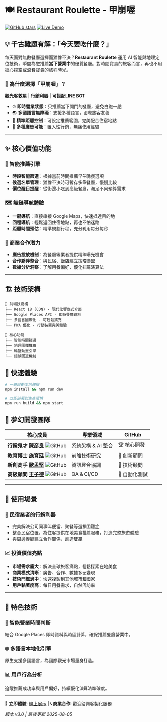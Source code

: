 # 🍽️ Restaurant Roulette - 甲崩喔
[![GitHub stars](https://img.shields.io/github/stars/AndrewShih1210/restaurant-roulette?style=social)](https://github.com/AndrewShih1210/restaurant-roulette)
[![Live Demo](https://img.shields.io/badge/Demo-Live-green)](https://restaurant-roulette.web.app)

## 💡 千古難題有解：「今天要吃什麼？」

每天面對無數餐廳選擇而猶豫不決？**Restaurant Roulette** 運用 AI 智能與地理定位技術，瞬間為您推薦**當下營業中**的優質餐廳。對時間寶貴的旅客而言，再也不用擔心撲空或浪費寶貴的旅程時光。

### 🎯 為什麼選擇「甲崩喔」？

**觀光客救星** | **行銷利器** | **可搭配LINE BOT**
- ⏰ **即時營業狀態**：只推薦當下開門的餐廳，避免白跑一趟
- 🌏 **多國語言無障礙**：支援多種語言，國際旅客友善
- 📍 **精準距離控制**：可設定推薦範圍，完美配合住宿地點
- 🎰 **多種廣告可能**：置入性行銷，無痛使用經驗

---

## ✨ 核心價值功能

### 🚀 智能推薦引擎
- **時段智能篩選**：根據當前時間推薦早午晚餐選項
- **候選名單管理**：猶豫不決時可暫存多筆餐廳，慢慢比較
- **價位醒目提醒**：從街邊小吃到高級餐廳，滿足不同預算需求

### 🗺️ 無縫導航體驗
- **一鍵導航**：直接串接 Google Maps，快速抵達目的地
- **回程導航**：輕鬆返回住宿地點，再也不怕迷路
- **距離時間預估**：精準規劃行程，充分利用每分每秒

### 💼 商業合作潛力
- **廣告投放機制**：為餐廳等業者提供精準曝光機會
- **合作夥伴整合**：與民宿、飯店建立策略聯盟
- **數據分析洞察**：了解用餐偏好，優化推薦演算法

---

## 🏗️ 技術架構

```
🎯 前端技術棧
├── React 18 (CDN) - 現代化響應式介面
├── Google Places API - 即時餐廳資料
├── 多語言國際化 - 可輕鬆擴充
└── PWA 優化 - 行動裝置完美體驗

🔧 核心功能
├── 智能時間篩選
├── 地理圍欄推薦  
├── 輪盤動畫引擎
└── 錯誤回退機制
```

## 🚀 快速體驗

```bash
# 一鍵啟動本地體驗
npm install && npm run dev

# 立即部署到生產環境
npm run build && npm start
```

## 👥 夢幻開發團隊

| 核心成員                                                                                                                             | 專業領域         | GitHub   |
|----------------------------------------------------------------------------------------------------------------------------------|--------------|----------|
| **行銷鬼才 [陳彦良](https://github.com/a0000001)** ![GitHub](https://img.shields.io/badge/GitHub-a0000001-blue?logo=github)             | 系統架構 & AI 整合 | 🏆 核心開發 |
| **教育博士 [施育廷](https://github.com/AndrewShih1210)** ![GitHub](https://img.shields.io/badge/GitHub-AndrewShih1210-blue?logo=github) | 前瞻技術研究       | 🎯 創新顧問  |
| **新創高手 [歐孟堅](https://github.com/omjomjomj)** ![GitHub](https://img.shields.io/badge/GitHub-omjomjomj-blue?logo=github)           | 資訊整合協調       | 🎯 技術顧問  |
| **高級顧問 [王子德](https://github.com/woyo)** ![GitHub](https://img.shields.io/badge/GitHub-woyo-blue?logo=github)                | QA & CI/CD   | 🚀 自動化測試 |
---

## 🌟 使用場景

### 🏨 民宿業者的行銷利器
- 完美解決公司同事叫便當、聚餐等選擇困難症
- 整合民宿位置，為住客提供在地美食推薦服務，打造完整旅遊體驗
- 與周邊餐廳建立合作關係，創造雙贏

### 📈 投資價值亮點
- **市場需求龐大**：解決全球旅客痛點，輕鬆探索在地美食
- **商業模式清晰**：廣告、合作、數據多元變現
- **技術門檻適中**：快速複製到其他城市和國家
- **用戶黏著度高**：每日用餐需求，自然回訪率

---

## 🔧 特色技術

### 🎯 智能營業時間判斷
結合 Google Places 即時資料與時區計算，確保推薦餐廳營業中。

### 🌐 多語言本地化引擎
原生支援多國語言，為國際觀光市場量身打造。

### 📊 用戶行為分析
追蹤推薦成功率與用戶偏好，持續優化演算法準確度。

---

**🚀 立即體驗**: [線上展示](https://eat.tribe.org.tw) | **📞 商業合作**: 歡迎洽詢客製化服務

*版本 v3.0 | 最後更新 2025-08-05*
